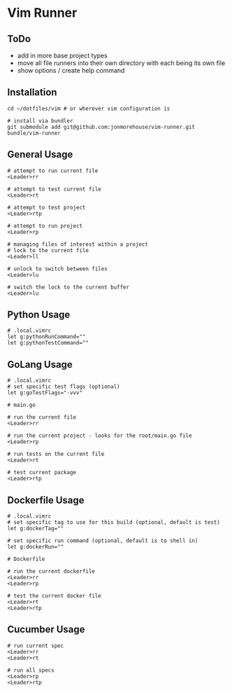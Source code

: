 Vim Runner
==========

ToDo
----

* add in more base project types
* move all file runners into their own directory with each being its own file
* show options / create help command

Installation
-----

```
cd ~/dotfiles/vim # or wherever vim configuration is

# install via bundler
git submodule add git@github.com:jonmorehouse/vim-runner.git bundle/vim-runner

```
General Usage
-------------

```
# attempt to run current file
<Leader>rr

# attempt to test current file
<Leader>rt

# attempt to test project
<Leader>rtp

# attempt to run project
<Leader>rp

# managing files of interest within a project
# lock to the current file
<Leader>ll

# unlock to switch between files
<Leader>lu

# switch the lock to the current buffer
<Leader>lu
```

Python Usage
------------

```
# .local.vimrc
let g:pythonRunCommand=""
let g:pythonTestCommand=""

```

GoLang Usage
------------

```
# .local.vimrc
# set specific test flags (optional)
let g:goTestFlags="-vvv"

# main.go

# run the current file
<Leader>rr 

# run the current project - looks for the root/main.go file
<Leader>rp

# run tests on the current file
<Leader>rt

# test current package
<Leader>rtp

```

Dockerfile Usage
----------------

```
# .local.vimrc
# set specific tag to use for this build (optional, default is test)
let g:dockerTag=""

# set specific run command (optional, default is to shell in)
let g:dockerRun=""

# Dockerfile

# run the current dockerfile
<Leader>rr
<Leader>rp

# test the current docker file
<Leader>rt
<Leader>rtp

```

Cucumber Usage
--------------

```
# run current spec
<Leader>rr
<Leader>rt

# run all specs
<Leader>rp
<Leader>rtp

```


